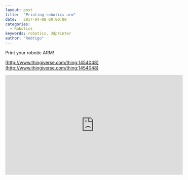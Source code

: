 ```yaml
---
layout: post
title:  "Printing robotics arm"
date:   2017-04-08 00:00:00
categories:
  - Robotics
keywords: robotics, 3dprinter
author: "Rodrigo"
---
```


Print your robotic ARM!

[http://www.thingiverse.com/thing:1454048](http://www.thingiverse.com/thing:1454048)

<iframe width="560" height="315" src="https://www.youtube.com/embed/uOqmjRZzQQs" frameborder="0" allowfullscreen></iframe>

